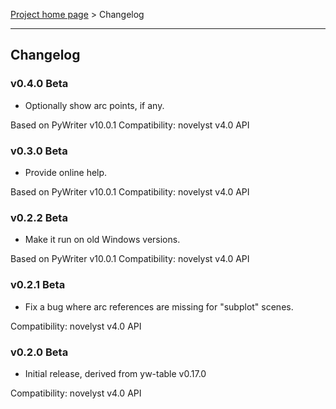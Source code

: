 [Project home page](index) > Changelog

------------------------------------------------------------------------

## Changelog

### v0.4.0 Beta

- Optionally show arc points, if any.

Based on PyWriter v10.0.1
Compatibility: novelyst v4.0 API

### v0.3.0 Beta

- Provide online help.

Based on PyWriter v10.0.1
Compatibility: novelyst v4.0 API

### v0.2.2 Beta

- Make it run on old Windows versions.

Based on PyWriter v10.0.1
Compatibility: novelyst v4.0 API

### v0.2.1 Beta

- Fix a bug where arc references are missing for "subplot" scenes.

Compatibility: novelyst v4.0 API

### v0.2.0 Beta

- Initial release, derived from yw-table v0.17.0

Compatibility: novelyst v4.0 API



